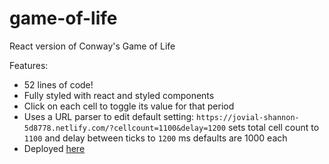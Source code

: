 # game-of-life

React version of Conway's Game of Life

Features:

-   52 lines of code!
-   Fully styled with react and styled components
-   Click on each cell to toggle its value for that period
-   Uses a URL parser to edit default setting:
    `https://jovial-shannon-5d8778.netlify.com/?cellcount=1100&delay=1200` sets
    total cell count to `1100` and delay between ticks to `1200` ms defaults are
    1000 each
-   Deployed
    [here](https://jovial-shannon-5d8778.netlify.com/?cellcount=1100&delay=1200)

